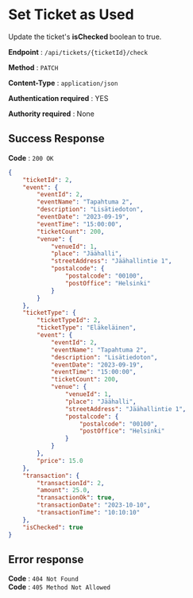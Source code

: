 # Set Ticket as Used

Update the ticket's <strong> isChecked </strong>boolean to true.

**Endpoint** : `/api/tickets/{ticketId}/check`

**Method** : `PATCH`

**Content-Type** : `application/json`

**Authentication required** : YES

**Authority required** : None

## Success Response

**Code** : `200 OK`

```json
{
    "ticketId": 2,
    "event": {
        "eventId": 2,
        "eventName": "Tapahtuma 2",
        "description": "Lisätiedoton",
        "eventDate": "2023-09-19",
        "eventTime": "15:00:00",
        "ticketCount": 200,
        "venue": {
            "venueId": 1,
            "place": "Jäähalli",
            "streetAddress": "Jäähallintie 1",
            "postalcode": {
                "postalcode": "00100",
                "postOffice": "Helsinki"
            }
        }
    },
    "ticketType": {
        "ticketTypeId": 2,
        "ticketType": "Eläkeläinen",
        "event": {
            "eventId": 2,
            "eventName": "Tapahtuma 2",
            "description": "Lisätiedoton",
            "eventDate": "2023-09-19",
            "eventTime": "15:00:00",
            "ticketCount": 200,
            "venue": {
                "venueId": 1,
                "place": "Jäähalli",
                "streetAddress": "Jäähallintie 1",
                "postalcode": {
                    "postalcode": "00100",
                    "postOffice": "Helsinki"
                }
            }
        },
        "price": 15.0
    },
    "transaction": {
        "transactionId": 2,
        "amount": 25.0,
        "transactionOk": true,
        "transactionDate": "2023-10-10",
        "transactionTime": "10:10:10"
    },
    "isChecked": true
}
```

## Error response  

**Code** : `404 Not Found`  
**Code** : `405 Method Not Allowed` 
